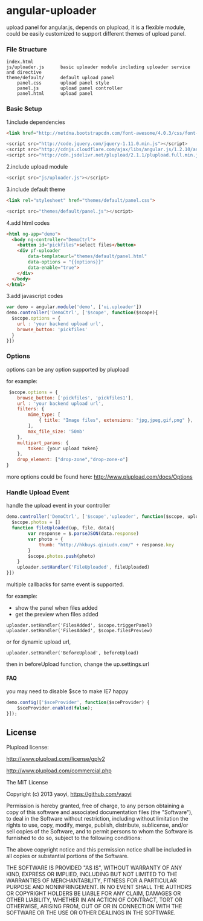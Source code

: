 angular-uploader
================

upload panel for angular.js,  depends on plupload, it is a flexible module, could be easily customized to support different themes of upload panel.

### File Structure

	index.html
	js/uploader.js 		basic uploader module including uploader service and directive
	theme/default/  	default upload panel
		panel.css 		upload panel style 
		panel.js 		upload panel controller
		panel.html 		upload panel 

### Basic Setup

1.include dependencies

```html
<link href="http://netdna.bootstrapcdn.com/font-awesome/4.0.3/css/font-awesome.css" rel="stylesheet">
```

```javascript
<script src="http://code.jquery.com/jquery-1.11.0.min.js"></script>
<script src="http://cdnjs.cloudflare.com/ajax/libs/angular.js/1.2.10/angular.min.js"></script>
<script src="http://cdn.jsdelivr.net/plupload/2.1.1/plupload.full.min.js"></script>
```

2.include upload module
 
```javascript
<script src="js/uploader.js"></script>
```

3.include default theme

```html
<link rel="stylesheet" href="themes/default/panel.css">
```

```javascript
<script src="themes/default/panel.js"></script>
```

4.add html codes

```html
<html ng-app="demo">
  <body ng-controller="DemoCtrl">
    <button id="pickfiles">select files</button>
    <div pf-uploader 
    	data-templateurl="themes/default/panel.html"
    	data-options = "{{options}}"
    	data-enable="true">
    </div>
  </body>
</html>
```

3.add javascript codes

```javascript
var demo = angular.module('demo', ['ui.uploader'])
demo.controller('DemoCtrl', ['$scope', function($scope){
  $scope.options = {
    url : 'your backend upload url',
    browse_button: 'pickfiles'
  }
}])
```

### Options

options can be any option supported by plupload

for example:

```javascript
 $scope.options = {
 	browse_button: ['pickfiles', 'pickfiles1'],
 	url : 'your backend upload url',
	filters: {
		mime_type: [
			{ title: "Image files", extensions: "jpg,jpeg,gif,png" },
		],
		max_file_size: '50mb'
	},
	multipart_params: {
		token: {your upload token}  
	},
	drop_element: ["drop-zone","drop-zone-o"]
}

```

more options could be found here: http://www.plupload.com/docs/Options

### Handle Upload Event

handle the upload event in your controller

```javascript
demo.controller('DemoCtrl', ['$scope','uploader', function($scope, uploader){
  $scope.photos = []
  function fileUploaded(up, file, data){
		var response = $.parseJSON(data.response)
		var photo = {
			thumb: "http://hkbuys.qiniudn.com/" + response.key
		}
		$scope.photos.push(photo)
	}
	uploader.setHandler('FileUploaded', fileUploaded)
}])
```

multiple callbacks for same event is supported. 

for example:

- show the panel when files added
- get the preview when files added

```
uploader.setHandler('FilesAdded', $scope.triggerPanel)
uploader.setHandler('FilesAdded', $scope.filesPreview)
```

or for dynamic upload url, 
```
uploader.setHandler('BeforeUpload', beforeUpload)
```
then in beforeUpload function, change the up.settings.url

#### FAQ

you may need to disable $sce to make IE7 happy

```javascript
demo.config(['$sceProvider', function($sceProvider) {
	$sceProvider.enabled(false);
}]);
```


## License

Plupload license:

http://www.plupload.com/license/gplv2

http://www.plupload.com/commercial.php

The MIT License

Copyright (c) 2013 yaoyi, https://github.com/yaoyi

Permission is hereby granted, free of charge, to any person obtaining a copy
of this software and associated documentation files (the "Software"), to deal
in the Software without restriction, including without limitation the rights
to use, copy, modify, merge, publish, distribute, sublicense, and/or sell
copies of the Software, and to permit persons to whom the Software is
furnished to do so, subject to the following conditions:

The above copyright notice and this permission notice shall be included in
all copies or substantial portions of the Software.

THE SOFTWARE IS PROVIDED "AS IS", WITHOUT WARRANTY OF ANY KIND, EXPRESS OR
IMPLIED, INCLUDING BUT NOT LIMITED TO THE WARRANTIES OF MERCHANTABILITY,
FITNESS FOR A PARTICULAR PURPOSE AND NONINFRINGEMENT. IN NO EVENT SHALL THE
AUTHORS OR COPYRIGHT HOLDERS BE LIABLE FOR ANY CLAIM, DAMAGES OR OTHER
LIABILITY, WHETHER IN AN ACTION OF CONTRACT, TORT OR OTHERWISE, ARISING FROM,
OUT OF OR IN CONNECTION WITH THE SOFTWARE OR THE USE OR OTHER DEALINGS IN
THE SOFTWARE.
